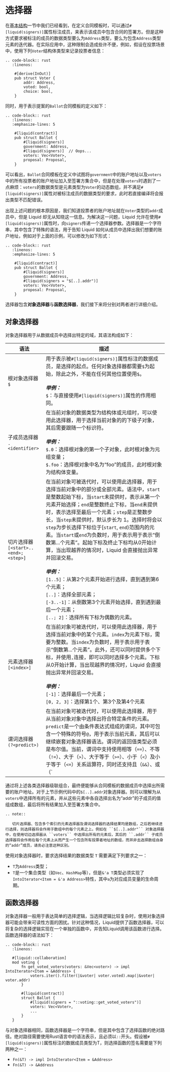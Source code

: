 # 选择器

在[基本结构](./basic.md)一节中我们已经看到，在定义合同模板时，可以通过`#[liquid(signers)]`属性标注成员，来表示该成员中包含合同的签署方。但是这种方式要求被标注的成员的数据类型要么为`Address`类型，要么为包含`Address`类型元素的迭代器。在实际应用中，这种限制会造成些许不便，例如，假设在投票场景中，使用下列`Voter`结构体类型来记录投票者信息：

```eval_rst
.. code-block:: rust
   :linenos:

    #[derive(InOut)]
    pub struct Voter {
        addr: Address,
        voted: bool,
        choice: bool,
    }
```

同时，用于表示提案的`Ballot`合同模板的定义如下：

<div class="wrong-example">

```eval_rst
.. code-block:: rust
   :linenos:
   :emphasize-lines: 5

    #[liquid(contract)]
    pub struct Ballot {
        #[liquid(signers)]
        government: Address,
        #[liquid(signers)]  // Oops...
        voters: Vec<Voter>,
        proposal: Proposal,
    }
```

</div>

可以看出，`Ballot`合同模板在定义中试图将`government`中的账户地址以及`voters`中的所有投票者的账户地址加入至签署方集合中，但是在处理`voters`时遇到了一点麻烦：`voters`的数据类型是元素类型为`Voter`的动态数组，并不满足`#[liquid(signers)]`属性对被标注成员的数据类型的要求，此时若直接编译将会报出类型不匹配错误。

出现上述问题的根本原因是，我们知道投票者的账户地址就在`Voter`类型的`addr`成员中，但是 Liquid 却无从知晓这一信息。为解决这一问题，Liquid 允许在使用`#[liquid(signers)]`属性时，向`signers`传递一个选择器参数。选择器是一个字符串，其中包含了特殊的语法，用于告知 Liquid 如何从成员中选择出我们想要的账户地址，例如对于上面的示例，可以修改为如下形式：

```eval_rst
.. code-block:: rust
   :linenos:
   :emphasize-lines: 5

    #[liquid(contract)]
    pub struct Ballot {
        #[liquid(signers)]
        government: Address,
        #[liquid(signers = "$[..].addr")]
        voters: Vec<Voter>,
        proposal: Proposal,
    }
```

选择器包含**对象选择器**与**函数选择器**，我们接下来将分别对两者进行详细介绍。

## 对象选择器

对象选择器用于从数据成员中选择出特定的域，其语法构成如下：

| 语法 | 描述 |
| -- | -- | 
| 根对象选择器<br/>`$` | 用于表示被`#[liquid(signers)]`属性标注的数据成员，是选择的起点。任何对象选择器都需要`$`为起始，除此之外，不能在任何其他位置使用`$`。<br/><br/>**_举例：_**<br/>`$`：与直接使用`#[liquid(signers)]`属性的作用相同。 |
| 子成员选择器<br/>`.<identifier>` | 在当前对象的数据类型为结构体或元组时，可以使用此选择器，用于选择当前对象的的下级子对象，其后需要跟随一个标识符。<br/><br/>**_举例：_**<br/>`$.0`：选择根对象的第一个子对象，此时根对象为元组变量；<br/>`$.foo`：选择根对象中名为“foo”的成员，此时根对象为结构体变量。 |
| 切片选择器<br/>`[<start>..<end>;<step>]` | 在当前对象可被迭代时，可以使用此选择器，用于选择当前对象中的部分或全部元素。语法中，`start`是整数起始下标，当`start`未提供时，表示从第一个元素开始选择；`end`是整数终止下标，当`end`未提供时，表示选择至最后一个元素；`step`是正整数步长，当`step`未提供时，默认步长为 1。选择时将会以`step`为步长选择下标位于[`start`, `end`)范围内的元素。当`start`或`end`为负数时，用于表示用于表示“倒数第...个元素”。起始下标及终止下标均从0开始计算，当出现越界的情况时，Liquid 会直接抛出异常并回滚交易。<br/><br/>**_举例：_**<br/>`[1..5]`：从第2个元素开始进行选择，直到遇到第6个元素；<br/>`[..]`：选择全部元素；<br/>`[-3..-1]`：从倒数第3个元素开始选择，直到遇到最后一个元素；<br/>`[..; 2]`：选择所有下标为偶数的元素。 |
| 元素选择器<br/>`[<index>]` | 在当前对象可被迭代时，可以使用此选择器，用于选择当前对象中的某个元素。`index`为元素下标，需要为整数。当`index`为负数时，用于表示用于表示“倒数第...个元素”。此外，还可以同时提供多个下标，并使用`,`连接，即可以同时选择多个元素。下标从0开始计算，当出现越界的情况时，Liquid 会直接抛出异常并回滚交易。<br/><br/>**_举例：_**<br/>`[-1]`：选择最后一个元素；<br/>`[0, 2, 3]`：选择第1个、第3个及第4个元素 |
| 谓词选择器<br/>`(?<predict>)` | 在当前对象可被迭代时，可以使用此选择器，用于从当前对象对象中选择出符合特定条件的元素。`predict`是一个由条件表达式组成的谓词，其中可包含一个特殊的符号`@`，用于表示当前元素，其后可以继续嵌套对象选择器语法。谓词的返回值类型必须是布尔值。当前，谓词中支持使用相等（`==`）、不等（`!=`）、大于（`>`）、大于等于（`>=`）、小于（`<`）及小于等于（`<=`）关系运算符，同时还支持且（`&&`）、或（`||`）及非（`!`）逻辑运算符，并支持使用`true`和`false`这两种布尔值常量及整数。各种运算符的优先级与 Rust 语言中对应的运算符优先级一致，并可以通过使用括号（`()`）改变谓词中表达式的优先级。<br/><br/>***举例：***<br/>`(?@.count >= 3)`：从当前对象的各个元素中，选出子对象“count”的值大于等于3的元素；<br/>`(?false != (1 > 2 || (!false && @.0 < 2)))`：无实际意义，但是可以用来展示通过各种运算符的组合，谓词选择器可以用于表示复杂的逻辑。 |

通过将上述各类选择器级联组合，最终便能够从合同模板的数据成员中选择出所需要的账户地址。对于上节示例代码中的`$[..].addr`对象选择器。则可以理解为从`voters`中选择所有的元素，并从这些元素中各自选择出名为“addr”的子成员的值组成数组，最后将所有结果加入至签署方集合中。

```eval_rst
.. note::

   切片选择器、包含多个索引的元素选择器及谓词选择器的选择结果均是数组，之后若继续进行选择，则选择器将会作用于数组中的每个元素之上。例如在 ``$[..].addr"`` 对象选择器中，在使用切边选择器从 ``voters`` 中选择出所有的元素后，其后的 ``.addr`` 子成员选择器将会作用在每个元素上从而产生一个包含所有投票者地址的数组，而并非去选择数组自身的“addr”成员，请务必注意这种区别。
```

使用对象选择器时，要求选择结果的数据类型 `T` 需要满足下列要求之一：

- `T`为`Address`类型；
- `T`是一个集合类型（如`Vec`、`HashMap`等），但是`&'a T`类型必须实现了`IntoIterator<Item = &'a Address>`特性，其中`a`为对应成员变量的生命周期。

## 函数选择器

对象选择器一般用于表达简单的选择逻辑，当选择逻辑比较复杂时，使用对象选择器可能会带来可读性方面的困扰。针对这种情况，Liquid提供了函数选择器，可以将复杂的选择逻辑实现在一个单独的函数中，并告知Liquid调用该函数进行选择。函数选择器的语法如下：

```eval_rst
.. code-block:: rust
   :linenos:

   #[liquid::collaboration]
   mod voting {
       fn get_voted_voters(voters: &Vec<voter>) -> impl IntoIterator<Item = &Address> {
           voters.iter().filter(|&voter| voter.voted).map(|&voter| voter.addr)
       }

       #[liquid(contract)]
       struct Ballot {
           #[liquid(signers = "::voting::get_voted_voters")]
           voters: Vec<Voter>,
           ...
       }
   }
```

与对象选择器相同，函数选择器是一个字符串，但是其中包含了选择函数的绝对路径。绝对路径需要使用Rust语言中的语法表示，且必须以`::`开头。假设被`#[liquid(signers)]`属性标注的数据成员类型为T，则选择函数的签名需要是下列两种之一：

- `Fn(&T) -> impl IntoIterator<Item = &Address>`
- `Fn(&T) -> &Address`
